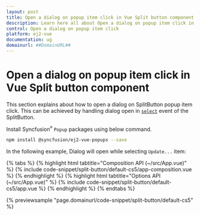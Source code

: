 ```yaml
---
layout: post
title: Open a dialog on popup item click in Vue Split button component | Syncfusion
description: Learn here all about Open a dialog on popup item click in Syncfusion Vue Split button component of Syncfusion Essential JS 2 and more.
control: Open a dialog on popup item click 
platform: ej2-vue
documentation: ug
domainurl: ##DomainURL##
---
```


# Open a dialog on popup item click in Vue Split button component

This section explains about how to open a dialog on SplitButton popup item click. This can be achieved by handling dialog open in [`select`](https://ej2.syncfusion.com/vue/documentation/api/split-button/#select) event of the SplitButton.

Install Syncfusion<sup style="font-size:70%">&reg;</sup> `Popup` packages using below command.

```bash
npm install @syncfusion/ej2-vue-popups --save
```

In the following example, Dialog will open while selecting `Update...` item:

{% tabs %}
{% highlight html tabtitle="Composition API (~/src/App.vue)" %}
{% include code-snippet/split-button/default-cs5/app-composition.vue %}
{% endhighlight %}
{% highlight html tabtitle="Options API (~/src/App.vue)" %}
{% include code-snippet/split-button/default-cs5/app.vue %}
{% endhighlight %}
{% endtabs %}
        
{% previewsample "page.domainurl/code-snippet/split-button/default-cs5" %}